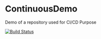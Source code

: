 # ContinuousDemo
Demo of a repository used for CI/CD Purpose

[![Build Status](https://travis-ci.org/mishari/ContinousDemo.png?branch=master)](https://travis-ci.org/mishari/ContinousDemo)
